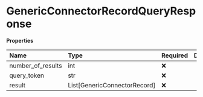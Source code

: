 # GenericConnectorRecordQueryResponse

**Properties**

| Name              | Type                         | Required | Description |
| :---------------- | :--------------------------- | :------- | :---------- |
| number_of_results | int                          | ❌       |             |
| query_token       | str                          | ❌       |             |
| result            | List[GenericConnectorRecord] | ❌       |             |

